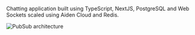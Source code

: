 Chatting application built using TypeScript, NextJS, PostgreSQL and Web Sockets scaled using Aiden 
Cloud and Redis.


![PubSub architecture](https://github.com/user-attachments/assets/b99efa11-bff4-441a-8c08-f06a7d9dbd39)
